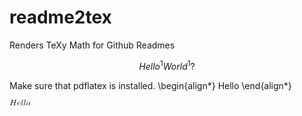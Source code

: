 # readme2tex
Renders TeXy Math for Github Readmes

$$
Hello^1 World^1?
$$

Make sure that pdflatex is installed.
\begin{align*}
Hello
\end{align*}

<?xml version='1.0'?>
<!-- This file was generated by dvisvgm 1.14.2 -->
<svg height='6.89265pt' version='1.1' viewBox='221.176 77.7898 24.8077 6.89265' width='24.8077pt' xmlns='http://www.w3.org/2000/svg' xmlns:xlink='http://www.w3.org/1999/xlink'>
<defs>
<path d='M7.60149 -6.03736C7.69116 -6.39601 7.71108 -6.49564 8.43836 -6.49564C8.69738 -6.49564 8.77709 -6.49564 8.77709 -6.69489C8.77709 -6.80448 8.6675 -6.80448 8.63761 -6.80448C8.35866 -6.80448 7.64134 -6.7746 7.36239 -6.7746C7.07347 -6.7746 6.36613 -6.80448 6.07721 -6.80448C5.99751 -6.80448 5.88792 -6.80448 5.88792 -6.60523C5.88792 -6.49564 5.97758 -6.49564 6.16687 -6.49564C6.1868 -6.49564 6.37609 -6.49564 6.54545 -6.47572C6.72478 -6.45579 6.81445 -6.44583 6.81445 -6.31631C6.81445 -6.27646 6.80448 -6.25654 6.7746 -6.12702L6.17684 -3.69614H3.13823L3.72603 -6.03736C3.81569 -6.39601 3.84558 -6.49564 4.56289 -6.49564C4.82192 -6.49564 4.90162 -6.49564 4.90162 -6.69489C4.90162 -6.80448 4.79203 -6.80448 4.76214 -6.80448C4.48319 -6.80448 3.76588 -6.7746 3.48692 -6.7746C3.19801 -6.7746 2.49066 -6.80448 2.20174 -6.80448C2.12204 -6.80448 2.01245 -6.80448 2.01245 -6.60523C2.01245 -6.49564 2.10212 -6.49564 2.29141 -6.49564C2.31133 -6.49564 2.50062 -6.49564 2.66999 -6.47572C2.84932 -6.45579 2.93898 -6.44583 2.93898 -6.31631C2.93898 -6.27646 2.92902 -6.24658 2.89913 -6.12702L1.56413 -0.777086C1.46451 -0.388543 1.44458 -0.308842 0.657534 -0.308842C0.478207 -0.308842 0.388543 -0.308842 0.388543 -0.109589C0.388543 0 0.508095 0 0.52802 0C0.806974 0 1.51432 -0.0298879 1.79328 -0.0298879C2.00249 -0.0298879 2.22167 -0.0199253 2.43088 -0.0199253C2.65006 -0.0199253 2.86924 0 3.07846 0C3.15816 0 3.27771 0 3.27771 -0.199253C3.27771 -0.308842 3.18804 -0.308842 2.99875 -0.308842C2.63014 -0.308842 2.35118 -0.308842 2.35118 -0.488169C2.35118 -0.547945 2.37111 -0.597758 2.38107 -0.657534L3.05853 -3.3873H6.09714C5.6787 -1.7335 5.44956 -0.787049 5.40971 -0.637609C5.31009 -0.318804 5.1208 -0.308842 4.50311 -0.308842C4.35367 -0.308842 4.26401 -0.308842 4.26401 -0.109589C4.26401 0 4.38356 0 4.40349 0C4.68244 0 5.38979 -0.0298879 5.66874 -0.0298879C5.87796 -0.0298879 6.09714 -0.0199253 6.30635 -0.0199253C6.52553 -0.0199253 6.74471 0 6.95392 0C7.03362 0 7.15318 0 7.15318 -0.199253C7.15318 -0.308842 7.06351 -0.308842 6.87422 -0.308842C6.5056 -0.308842 6.22665 -0.308842 6.22665 -0.488169C6.22665 -0.547945 6.24658 -0.597758 6.25654 -0.657534L7.60149 -6.03736Z' id='g0-72'/>
<path d='M1.86301 -2.30137C2.15193 -2.30137 2.88917 -2.3213 3.3873 -2.53051C4.08468 -2.82939 4.1345 -3.41719 4.1345 -3.55666C4.1345 -3.99502 3.75592 -4.40349 3.06849 -4.40349C1.96264 -4.40349 0.458281 -3.43711 0.458281 -1.69365C0.458281 -0.67746 1.04608 0.109589 2.02242 0.109589C3.44707 0.109589 4.28394 -0.946451 4.28394 -1.066C4.28394 -1.12578 4.22416 -1.19552 4.16438 -1.19552C4.11457 -1.19552 4.09465 -1.17559 4.03487 -1.09589C3.24782 -0.109589 2.16189 -0.109589 2.04234 -0.109589C1.26526 -0.109589 1.17559 -0.946451 1.17559 -1.26526C1.17559 -1.38481 1.18555 -1.69365 1.33499 -2.30137H1.86301ZM1.39477 -2.52055C1.78331 -4.03487 2.80946 -4.18431 3.06849 -4.18431C3.53674 -4.18431 3.80573 -3.89539 3.80573 -3.55666C3.80573 -2.52055 2.21171 -2.52055 1.80324 -2.52055H1.39477Z' id='g0-101'/>
<path d='M2.57036 -6.80448C2.57036 -6.81445 2.57036 -6.91407 2.44085 -6.91407C2.21171 -6.91407 1.48443 -6.83437 1.2254 -6.81445C1.1457 -6.80448 1.03611 -6.79452 1.03611 -6.60523C1.03611 -6.49564 1.13574 -6.49564 1.28518 -6.49564C1.76339 -6.49564 1.77335 -6.40598 1.77335 -6.32628L1.74346 -6.12702L0.488169 -1.1457C0.458281 -1.03611 0.438356 -0.966376 0.438356 -0.806974C0.438356 -0.239103 0.876712 0.109589 1.34496 0.109589C1.67372 0.109589 1.92279 -0.0896638 2.09215 -0.448319C2.27148 -0.826899 2.39103 -1.40473 2.39103 -1.42466C2.39103 -1.52428 2.30137 -1.52428 2.27148 -1.52428C2.17186 -1.52428 2.16189 -1.48443 2.132 -1.34496C1.96264 -0.697385 1.77335 -0.109589 1.37484 -0.109589C1.07597 -0.109589 1.07597 -0.428394 1.07597 -0.56787C1.07597 -0.806974 1.08593 -0.856787 1.13574 -1.04608L2.57036 -6.80448Z' id='g0-108'/>
<path d='M4.67248 -2.7198C4.67248 -3.75592 3.97509 -4.40349 3.07846 -4.40349C1.74346 -4.40349 0.408468 -2.98879 0.408468 -1.5741C0.408468 -0.587796 1.07597 0.109589 2.00249 0.109589C3.32752 0.109589 4.67248 -1.26526 4.67248 -2.7198ZM2.01245 -0.109589C1.58406 -0.109589 1.1457 -0.418431 1.1457 -1.19552C1.1457 -1.68369 1.40473 -2.75965 1.72354 -3.26775C2.22167 -4.03487 2.78954 -4.18431 3.06849 -4.18431C3.64633 -4.18431 3.94521 -3.7061 3.94521 -3.10834C3.94521 -2.7198 3.74595 -1.67372 3.36737 -1.02615C3.01868 -0.448319 2.47073 -0.109589 2.01245 -0.109589Z' id='g0-111'/>
</defs>
<g id='page1'>
<use x='221.176' xlink:href='#g0-72' y='84.6824'/>
<use x='230.236' xlink:href='#g0-101' y='84.6824'/>
<use x='234.857' xlink:href='#g0-108' y='84.6824'/>
<use x='238.015' xlink:href='#g0-108' y='84.6824'/>
<use x='241.172' xlink:href='#g0-111' y='84.6824'/>
</g>
</svg>